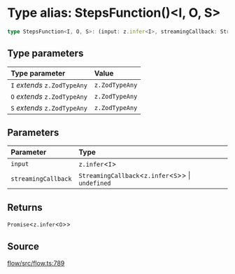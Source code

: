 # Type alias: StepsFunction()\<I, O, S\>

```ts
type StepsFunction<I, O, S>: (input: z.infer<I>, streamingCallback: StreamingCallback<z.infer<S>> | undefined) => Promise<z.infer<O>>;
```

## Type parameters

| Type parameter | Value |
| :------ | :------ |
| `I` *extends* `z.ZodTypeAny` | `z.ZodTypeAny` |
| `O` *extends* `z.ZodTypeAny` | `z.ZodTypeAny` |
| `S` *extends* `z.ZodTypeAny` | `z.ZodTypeAny` |

## Parameters

| Parameter | Type |
| :------ | :------ |
| `input` | `z.infer`\<`I`\> |
| `streamingCallback` | `StreamingCallback`\<`z.infer`\<`S`\>\> \| `undefined` |

## Returns

`Promise`\<`z.infer`\<`O`\>\>

## Source

[flow/src/flow.ts:789](https://github.com/firebase/genkit/blob/2b0be364306d92a8e7d13efc2da4fb04c1d21e29/js/flow/src/flow.ts#L789)
